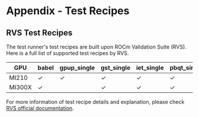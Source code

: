 # Appendix - Test Recipes

## RVS Test Recipes

The test runner's test recipes are built upon ROCm Validation Suite (RVS). Here is a full list of supported test recipes by RVS.

| GPU     | babel | gpup_single | gst_single | iet_single | pbqt_single | pebb_single | tst_single | gst_ext | gst_selfcheck | gst_stress | iet_stress |
|---------|------------|------------------|-----------------|-----------------|------------------|------------------|-----------------|--------------|--------------------|-----------------|-----------------|
| MI210   |     ✓      |        ✓         |        ✓        |        ✓        |        ✓         |        ✓         |        ✓        |              |                    |                 |                 |
| MI300X  |     ✓      |                  |        ✓        |        ✓        |        ✓         |        ✓         |                 |      ✓       |         ✓          |        ✓        |        ✓        |

For more information of test recipe details and explanation, please check [RVS official documentation](https://rocm.docs.amd.com/projects/ROCmValidationSuite/en/latest/conceptual/rvs-modules.html).